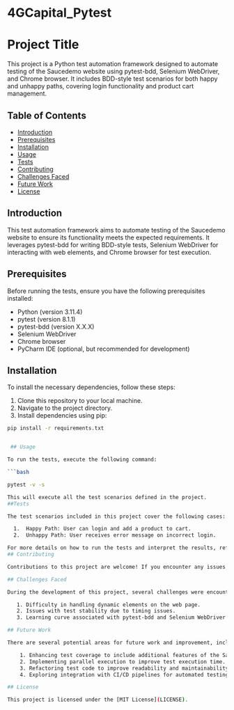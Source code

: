 # 4GCapital_Pytest

# Project Title

This project is a Python test automation framework designed to automate testing of the Saucedemo website using pytest-bdd, Selenium WebDriver, and Chrome browser. It includes BDD-style test scenarios for both happy and unhappy paths, covering login functionality and product cart management.

## Table of Contents

- [Introduction](#introduction)
- [Prerequisites](#prerequisites)
- [Installation](#installation)
- [Usage](#usage)
- [Tests](#tests)
- [Contributing](#contributing)
- [Challenges Faced](#challenges-faced)
- [Future Work](#future-work)
- [License](#license)

## Introduction

This test automation framework aims to automate testing of the Saucedemo website to ensure its functionality meets the expected requirements. It leverages pytest-bdd for writing BDD-style tests, Selenium WebDriver for interacting with web elements, and Chrome browser for test execution.

## Prerequisites

Before running the tests, ensure you have the following prerequisites installed:

- Python (version 3.11.4)
- pytest (version 8.1.1)
- pytest-bdd (version X.X.X)
- Selenium WebDriver
- Chrome browser
- PyCharm IDE (optional, but recommended for development)

## Installation

To install the necessary dependencies, follow these steps:

1. Clone this repository to your local machine.
2. Navigate to the project directory.
3. Install dependencies using pip:

```bash
pip install -r requirements.txt


 ## Usage

To run the tests, execute the following command:

```bash

pytest -v -s

This will execute all the test scenarios defined in the project.
##Tests

The test scenarios included in this project cover the following cases:

  1.  Happy Path: User can login and add a product to cart.
  2.  Unhappy Path: User receives error message on incorrect login.

For more details on how to run the tests and interpret the results, refer to the Usage section.
## Contributing

Contributions to this project are welcome! If you encounter any issues, have suggestions for improvements, or would like to contribute code, please feel free to open an issue or submit a pull request.

## Challenges Faced

During the development of this project, several challenges were encountered, including:

   1. Difficulty in handling dynamic elements on the web page.
   2. Issues with test stability due to timing issues.
   3. Learning curve associated with pytest-bdd and Selenium WebDriver integration.

## Future Work

There are several potential areas for future work and improvement, including:

    1. Enhancing test coverage to include additional features of the Saucedemo website.
    2. Implementing parallel execution to improve test execution time.
    3. Refactoring test code to improve readability and maintainability.
    4. Exploring integration with CI/CD pipelines for automated testing and deployment.

## License

This project is licensed under the [MIT License](LICENSE).
